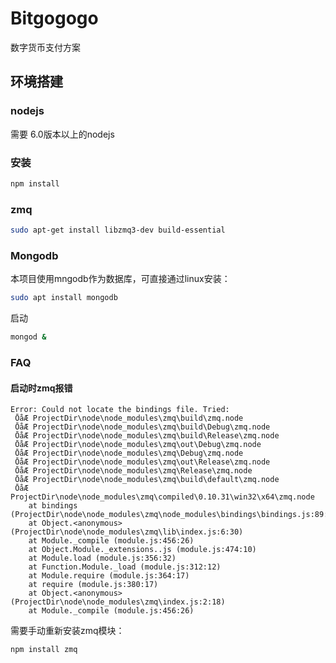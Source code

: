 # Bitgogogo

数字货币支付方案

## 环境搭建

### nodejs

需要 6.0版本以上的nodejs

### 安装

```bash
npm install
```

### zmq
```bash
sudo apt-get install libzmq3-dev build-essential
```

### Mongodb

本项目使用mngodb作为数据库，可直接通过linux安装：

```bash
sudo apt install mongodb
```
启动
```bash
mongod &
```

### FAQ

#### 启动时zmq报错

```
Error: Could not locate the bindings file. Tried:
 ŌåÆ ProjectDir\node\node_modules\zmq\build\zmq.node
 ŌåÆ ProjectDir\node\node_modules\zmq\build\Debug\zmq.node
 ŌåÆ ProjectDir\node\node_modules\zmq\build\Release\zmq.node
 ŌåÆ ProjectDir\node\node_modules\zmq\out\Debug\zmq.node
 ŌåÆ ProjectDir\node\node_modules\zmq\Debug\zmq.node
 ŌåÆ ProjectDir\node\node_modules\zmq\out\Release\zmq.node
 ŌåÆ ProjectDir\node\node_modules\zmq\Release\zmq.node
 ŌåÆ ProjectDir\node\node_modules\zmq\build\default\zmq.node
 ŌåÆ ProjectDir\node\node_modules\zmq\compiled\0.10.31\win32\x64\zmq.node
    at bindings (ProjectDir\node\node_modules\zmq\node_modules\bindings\bindings.js:89:9)
    at Object.<anonymous> (ProjectDir\node\node_modules\zmq\lib\index.js:6:30)
    at Module._compile (module.js:456:26)
    at Object.Module._extensions..js (module.js:474:10)
    at Module.load (module.js:356:32)
    at Function.Module._load (module.js:312:12)
    at Module.require (module.js:364:17)
    at require (module.js:380:17)
    at Object.<anonymous> (ProjectDir\node\node_modules\zmq\index.js:2:18)
    at Module._compile (module.js:456:26)
```
需要手动重新安装zmq模块：
```bash
npm install zmq
```
